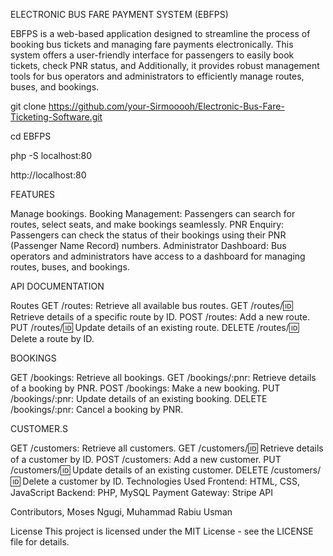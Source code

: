  ELECTRONIC BUS FARE PAYMENT SYSTEM (EBFPS) 


EBFPS is a web-based application designed to streamline the process of booking bus tickets and managing fare payments electronically. This system offers a user-friendly interface for passengers to easily book tickets, check PNR status, and Additionally, it provides robust management tools for bus operators and administrators to efficiently manage routes, buses, and bookings.

git clone https://github.com/your-Sirmooooh/Electronic-Bus-Fare-Ticketing-Software.git

cd EBFPS

php -S localhost:80

http://localhost:80


FEATURES

Manage  bookings.
Booking Management: Passengers can search for routes, select seats, and make bookings seamlessly.
PNR Enquiry: Passengers can check the status of their bookings using their PNR (Passenger Name Record) numbers.
Administrator Dashboard: Bus operators and administrators have access to a dashboard for managing routes, buses, and bookings.

API DOCUMENTATION

Routes
GET /routes: Retrieve all available bus routes.
GET /routes/:id: Retrieve details of a specific route by ID.
POST /routes: Add a new route.
PUT /routes/:id: Update details of an existing route.
DELETE /routes/:id: Delete a route by ID.

BOOKINGS

GET /bookings: Retrieve all bookings.
GET /bookings/:pnr: Retrieve details of a booking by PNR.
POST /bookings: Make a new booking.
PUT /bookings/:pnr: Update details of an existing booking.
DELETE /bookings/:pnr: Cancel a booking by PNR.

CUSTOMER.S

GET /customers: Retrieve all customers.
GET /customers/:id: Retrieve details of a customer by ID.
POST /customers: Add a new customer.
PUT /customers/:id: Update details of an existing customer.
DELETE /customers/:id: Delete a customer by ID.
Technologies Used
Frontend: HTML, CSS, JavaScript
Backend: PHP, MySQL
Payment Gateway: Stripe API

Contributors,
Moses Ngugi,
Muhammad Rabiu Usman

License
This project is licensed under the MIT License - see the LICENSE file for details.
